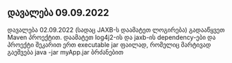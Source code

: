 ## დავალება 09.09.2022

დავალება 02.09.2022 (სადაც JAXB-ს დაამატეთ ლოგირება) გადააწყვეთ Maven პროექტით. დაამატეთ log4j2-ის და jaxb-ის dependency-ები და პროექტი შეკარით ერთ executable jar ფაილად, რომელიც მარტივად გაეშვება java -jar myApp.jar ბრძანებით